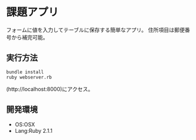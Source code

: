 # 課題アプリ

フォームに値を入力してテーブルに保存する簡単なアプリ。
住所項目は郵便番号から補完可能。

## 実行方法

```
bundle install
ruby webserver.rb
```
(http://localhost:8000)にアクセス。


## 開発環境

- OS:OSX
- Lang:Ruby 2.1.1
